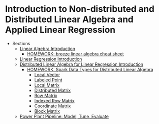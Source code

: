 Introduction to Non-distributed and Distributed Linear Algebra and Applied Linear Regression
======= 
    
* Sections 
    * [Linear Algebra Introduction](09_LinearAlgebraIntro/017_LAlgIntro.md)
        * [HOMEWORK: breeze linear algebra cheat sheet](../xtraResources/LinearAlgebra/LAlgCheatSheet.md)
    * [Linear Regression Introduction](10_LinearRegressionIntro/018_LinRegIntro.md)
    * [Distributed Linear Algebra for Linear Regression Introduction](10_LinearRegressionIntro/019_DistLAlgForLinRegIntro.md)
        * [HOMEWORK: Spark Data Types for Distributed Linear Algebra](../xtraResources/ProgGuides1_6/MLlibProgrammingGuide/dataTypes/000_dataTypesProgGuide.md)
            * [Local Vector](../xtraResources/ProgGuides1_6/MLlibProgrammingGuide/dataTypes/001_LocalVector.md)
            * [Labeled Point](../xtraResources/ProgGuides1_6/MLlibProgrammingGuide/dataTypes/002_LabeledPoint.md)
            * [Local Matrix](../xtraResources/ProgGuides1_6/MLlibProgrammingGuide/dataTypes/003_LocalMatrix.md)
            * [Distributed Matrix](../xtraResources/ProgGuides1_6/MLlibProgrammingGuide/dataTypes/004_DistributedMatrix.md)
            * [Row Matrix](../xtraResources/ProgGuides1_6/MLlibProgrammingGuide/dataTypes/005_RowMatrix.md)
            * [Indexed Row Matrix](../xtraResources/ProgGuides1_6/MLlibProgrammingGuide/dataTypes/006_IndexedRowMatrix.md)
            * [Coordinate Matrix](../xtraResources/ProgGuides1_6/MLlibProgrammingGuide/dataTypes/007_CoordinateMatrix.md)
            * [Block Matrix](../xtraResources/ProgGuides1_6/MLlibProgrammingGuide/dataTypes/008_BlockMatrix.md)
    * [Power Plant Pipeline: Model, Tune, Evaluate](11_MLlibModelTuneEvaluate/020_PowerPlantPipeline_02ModelTuneEvaluate.md)

